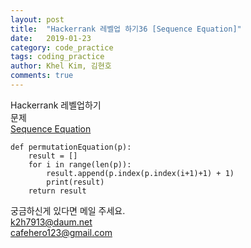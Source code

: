 ```yaml
---
layout: post
title:  "Hackerrank 레벨업 하기36 [Sequence Equation]"
date:   2019-01-23
category: code_practice
tags: coding_practice
author: Khel Kim, 김현호
comments: true
---
```


Hackerrank 레벨업하기  
문제   
[Sequence Equation](https://www.hackerrank.com/challenges/permutation-equation/problem)

~~~
def permutationEquation(p):
    result = []
    for i in range(len(p)):
        result.append(p.index(p.index(i+1)+1) + 1)
        print(result)
    return result
~~~

궁금하신게 있다면 메일 주세요.  
k2h7913@daum.net  
cafehero123@gmail.com
